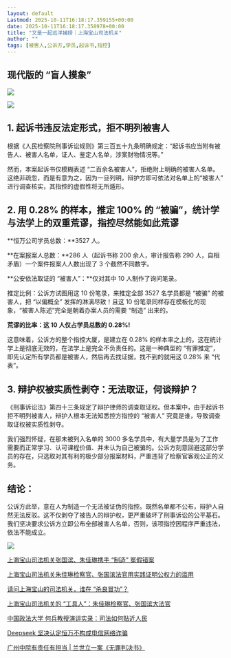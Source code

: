 ```yaml
---
layout: default
Lastmod: 2025-10-11T16:18:17.359155+00:00
date: 2025-10-11T16:18:17.358978+00:00
title: "又是一起远洋捕捞｜上海宝山司法机关"
author: ""
tags: [被害人,公诉方,学员,起诉书,指控]
---
```


现代版的 “盲人摸象”
-----------

![](https://images.weserv.nl/?url=https%3A//chinadigitaltimes.net/chinese/files/2025/10/IMG_9438.jpg)

  

![](https://images.weserv.nl/?url=https%3A//chinadigitaltimes.net/chinese/files/2025/10/IMG_9439.jpg)

1\. 起诉书违反法定形式，拒不明列被害人
---------------------

根据《人民检察院刑事诉讼规则》第三百五十九条明确规定：“起诉书应当附有被告人、被害人名单，证人、鉴定人名单，涉案财物情况等。”

然而，本案起诉书仅模糊表述 “二百余名被害人”，拒绝附上明确的被害人名单。这绝非疏忽，而是有意为之，因为一旦列明，辩护方即可依法对名单上的“被害人” 进行调查核实，其指控的虚假性将无所遁形。

2\. 用 0.28% 的样本，推定 100% 的 “被骗”，统计学与法学上的双重荒谬，指控尽然能如此荒谬
-----------------------------------------------------

**恒万公司学员总数：**3527 人。

**在案报案人总数：**286 人（起诉书称 200 余人，审计报告称 290 人，自相矛盾）一个案件报案人人数出现了 3 个截然不同数字。

**公安依法取证的 “被害人”：**仅对其中 10 人制作了询问笔录。

推定比例：公诉方试图用这 10 份笔录，来推定全部 3527 名学员都是 “被骗” 的被害人，把 “以偏概全” 发挥的淋漓尽致！且这 10 份笔录同样存在模板化的现象，“被害人陈述”完全是朝着办案人员的需要 “制造” 出来的。

**荒谬的比率：这 10 人仅占学员总数的 0.28%!**

这意味着，公诉方的整个指控大厦，是建立在 0.28% 的样本率之上的。这在统计学上是彻底无效的，在法学上是完全不负责任的。这是一种典型的 “有罪推定”，即先认定所有学员都是被害人，然后再去找证据，找不到的就用这 0.28% 来 “代表”。

3\. 辩护权被实质性剥夺：无法取证，何谈辩护？
------------------------

《刑事诉讼法》第四十三条规定了辩护律师的调查取证权。但本案中，由于起诉书拒不明列被害人，辩护人根本无法知悉控方指控的 “被害人” 究竟是谁，导致调查取证权被实质性剥夺。

我们强烈怀疑，在那未被列入名单的 3000 多名学员中，有大量学员是为了工作需要而正常学习、认可课程价值、并未认为自己被骗的。公诉方刻意回避这部分学员的存在，只选取对其有利的极少部分报案材料，严重违背了检察官客观公正的义务。

结论：
---

公诉方此举，意在人为制造一个无法被证伪的指控。既然名单都不公布，辩护人自然无法反驳。这不仅剥夺了被告人的辩护权，更严重破坏了刑事诉讼的公平基石。我们坚决要求公诉方立即公布全部被害人名单，否则，该项指控因程序严重违法，依法不能成立。

![](https://images.weserv.nl/?url=https%3A//chinadigitaltimes.net/chinese/files/2025/10/IMG_9392-2.jpg)

[上海宝山司法机关张国滨、朱佳琳携手 “制造” 冤假错案](https://mp.weixin.qq.com/s?__biz=Mzk2NDQ4MzMzNw==&mid=2247486283&idx=1&sn=4bb1f353f13e22c82ffce42a744c72a5&scene=21#wechat_redirect)

[上海宝山司法机关朱佳琳检察官、张国滨法官用实践证明公权力的滥用](https://mp.weixin.qq.com/s?__biz=Mzk2NDQ4MzMzNw==&mid=2247486274&idx=1&sn=275af20c381b8b68e90070f51d2e0196&scene=21#wechat_redirect)

[请问上海宝山的司法机关，谁在 “杀良冒功”？](https://mp.weixin.qq.com/s?__biz=Mzk2NDQ4MzMzNw==&mid=2247486252&idx=1&sn=1366889722deb99eed9a0be0b05bc9f7&scene=21#wechat_redirect)

[上海宝山司法机关的 “工具人”：朱佳琳检察官、张国滨大法官](https://mp.weixin.qq.com/s?__biz=Mzk2NDQ4MzMzNw==&mid=2247486248&idx=1&sn=33eb60f80097db9928df22cf3e899347&scene=21#wechat_redirect)

[中国政法大学 何兵教授演讲实录：司法如何贴近人民](https://mp.weixin.qq.com/s?__biz=Mzk2NDQ4MzMzNw==&mid=2247486116&idx=1&sn=ef45d4e1790ca365163bcef786f46865&scene=21#wechat_redirect)

[Deepseek 坚决认定恒万不构成电信网络诈骗](https://mp.weixin.qq.com/s?__biz=Mzk2NDQ4MzMzNw==&mid=2247485228&idx=1&sn=b7aa04d7e72d7e979216223943287cdb&scene=21#wechat_redirect)

[广州中院有责任有担当 | 兰世立一案《无罪判决书》](https://mp.weixin.qq.com/s?__biz=Mzk2NDQ4MzMzNw==&mid=2247485979&idx=1&sn=50d81184ed7b5a8a0d4caaedc2879b2f&scene=21#wechat_redirect)

